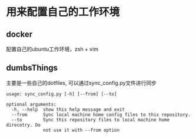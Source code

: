 

# 用来配置自己的工作环境

## docker

配置自己的ubuntu工作环境，zsh + vim

## dumbsThings

主要是一些自己的dotfiles, 可以通过sync_config.py文件进行同步


```
usage: sync_config.py [-h] [--from] [--to]

optional arguments:
  -h, --help  show this help message and exit
  --from      Sync local machine home config files to this repository.
  --to        Sync this repository files to local machine home direcotry. Do
              not use it with --from option
```
